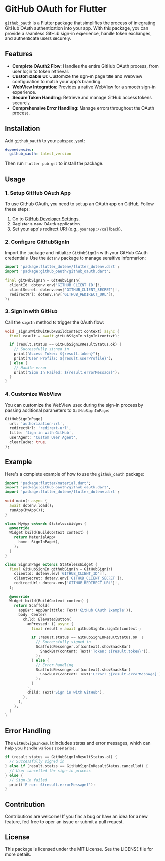  # GitHub OAuth for Flutter

 `github_oauth` is a Flutter package that simplifies the process of integrating GitHub OAuth authentication into your app. With this package, you can provide a seamless GitHub sign-in experience, handle token exchanges, and authenticate users securely.

 ## Features

 - **Complete OAuth2 Flow**: Handles the entire GitHub OAuth process, from user login to token retrieval.
 - **Customizable UI**: Customize the sign-in page title and WebView configuration to match your app's branding.
 - **WebView Integration**: Provides a native WebView for a smooth sign-in experience.
 - **Secure Token Handling**: Retrieve and manage GitHub access tokens securely.
 - **Comprehensive Error Handling**: Manage errors throughout the OAuth process.

 ## Installation

 Add `github_oauth` to your `pubspec.yaml`:

 ```yaml
 dependencies:
   github_oauth: latest_version
 ```

 Then run `flutter pub get` to install the package.

 ## Usage

 ### 1. Setup GitHub OAuth App

 To use GitHub OAuth, you need to set up an OAuth app on GitHub. Follow these steps:

 1. Go to [GitHub Developer Settings](https://github.com/settings/developers).
 2. Register a new OAuth application.
 3. Set your app's redirect URI (e.g., `yourapp://callback`).

 ### 2. Configure GitHubSignIn

 Import the package and initialize `GitHubSignIn` with your GitHub OAuth credentials. Use the `dotenv` package to manage sensitive information:

 ```dart
 import 'package:flutter_dotenv/flutter_dotenv.dart';
 import 'package:github_oauth/github_oauth.dart';

 final gitHubSignIn = GitHubSignIn(
   clientId: dotenv.env['GITHUB_CLIENT_ID']!,
   clientSecret: dotenv.env['GITHUB_CLIENT_SECRET']!,
   redirectUrl: dotenv.env['GITHUB_REDIRECT_URL']!,
 );
 ```

 ### 3. Sign In with GitHub

 Call the `signIn` method to trigger the OAuth flow:

 ```dart
 void _signInWithGitHub(BuildContext context) async {
   final result = await gitHubSignIn.signIn(context);

   if (result.status == GitHubSignInResultStatus.ok) {
     // Successfully signed in
     print("Access Token: ${result.token}");
     print("User Profile: ${result.userProfile}");
   } else {
     // Handle error
     print("Sign In Failed: ${result.errorMessage}");
   }
 }
 ```

 ### 4. Customize WebView

 You can customize the WebView used during the sign-in process by passing additional parameters to `GitHubSignInPage`:

 ```dart
 GitHubSignInPage(
   url: 'authorization-url',
   redirectUrl: 'redirect-url',
   title: 'Sign in with GitHub',
   userAgent: 'Custom User Agent',
   clearCache: true,
 );
 ```

 ## Example

 Here's a complete example of how to use the `github_oauth` package:

 ```dart
 import 'package:flutter/material.dart';
 import 'package:github_oauth/github_oauth.dart';
 import 'package:flutter_dotenv/flutter_dotenv.dart';

 void main() async {
   await dotenv.load();
   runApp(MyApp());
 }

 class MyApp extends StatelessWidget {
   @override
   Widget build(BuildContext context) {
     return MaterialApp(
       home: SignInPage(),
     );
   }
 }

 class SignInPage extends StatelessWidget {
   final GitHubSignIn githubSignIn = GitHubSignIn(
     clientId: dotenv.env['GITHUB_CLIENT_ID']!,
     clientSecret: dotenv.env['GITHUB_CLIENT_SECRET']!,
     redirectUrl: dotenv.env['GITHUB_REDIRECT_URL']!,
   );

   @override
   Widget build(BuildContext context) {
     return Scaffold(
       appBar: AppBar(title: Text('GitHub OAuth Example')),
       body: Center(
         child: ElevatedButton(
           onPressed: () async {
             final result = await githubSignIn.signIn(context);

             if (result.status == GitHubSignInResultStatus.ok) {
               // Successfully signed in
               ScaffoldMessenger.of(context).showSnackBar(
                 SnackBar(content: Text('Token: ${result.token}')),
               );
             } else {
               // Error handling
               ScaffoldMessenger.of(context).showSnackBar(
                 SnackBar(content: Text('Error: ${result.errorMessage}')),
               );
             }
           },
           child: Text('Sign in with GitHub'),
         ),
       ),
     );
   }
 }
 ```

 ## Error Handling

 The `GitHubSignInResult` includes status and error messages, which can help you handle various scenarios:

 ```dart
 if (result.status == GitHubSignInResultStatus.ok) {
   // Successfully signed in
 } else if (result.status == GitHubSignInResultStatus.cancelled) {
   // User cancelled the sign-in process
 } else {
   // Sign-in failed
   print('Error: ${result.errorMessage}');
 }
 ```

 ## Contribution

 Contributions are welcome! If you find a bug or have an idea for a new feature, feel free to open an issue or submit a pull request.

 ## License

 This package is licensed under the MIT License. See the LICENSE file for more details.
